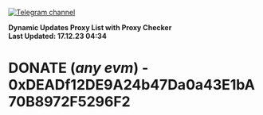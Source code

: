 [![Telegram channel](https://img.shields.io/endpoint?url=https://runkit.io/damiankrawczyk/telegram-badge/branches/master?url=https://t.me/n4z4v0d)](https://t.me/n4z4v0d) 

**Dynamic Updates Proxy List with Proxy Checker**  
**Last Updated: 17.12.23 04:34**

# DONATE (_any evm_) - 0xDEADf12DE9A24b47Da0a43E1bA70B8972F5296F2
